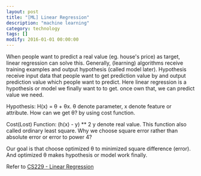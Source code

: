 ```yaml
---
layout: post
title: "[ML] Linear Regression"
description: "machine learning"
category: technology
tags: []
modify: 2016-01-01 00:00:00
---
```

   When people want to predict a real value (eg. house's price) as target, linear regression can 
 solve this.
   Generally, (learning) algorithms receive training examples and output hypothesis (called model later). 
 Hypothesis receive input data that people want to get prediction value by and output prediction value which people want to predict. 
 Here linear regression is a hypothesis or model we finally want to to get. once own that, we can predict value we need.
 
   Hypothesis: H(x) = θ + θx. θ denote parameter, x denote feature or attribute. How can we get 
   θ? by using cost function.
   
   Cost(Lost) Function: (h(x) - y) ** 2  y denote real value. This function also called ordinary 
 least square. Why we choose square error rather than absolute error or error to power 4?
 
   Our goal is that choose optimized θ to minimized square difference (error). And optimized θ 
 makes hypothesis or model work finally. 
 
 Refer to [CS229 - Linear Regression](https://www.youtube.com/watch?v=4b4MUYve_U8&)
   
   
       
